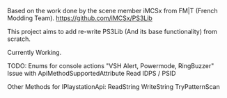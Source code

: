 Based on the work done by the scene member iMCSx from FM|T (French Modding Team).
https://github.com/iMCSx/PS3Lib

This project aims to add re-write PS3Lib (And its base functionality) from scratch.

Currently Working.

TODO:
Enums for console actions "VSH Alert, Powermode, RingBuzzer"
Issue with ApiMethodSupportedAttribute
Read IDPS / PSID

Other Methods for IPlaystationApi:
ReadString
WriteString
TryPatternScan
